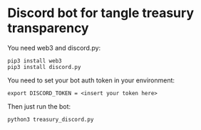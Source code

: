 # Discord bot for tangle treasury transparency

You need web3 and discord.py:
```
pip3 install web3
pip3 install discord.py
```

You need to set your bot auth token in your environment:
```
export DISCORD_TOKEN = <insert your token here>
```

Then just run the bot:
```
python3 treasury_discord.py
````

